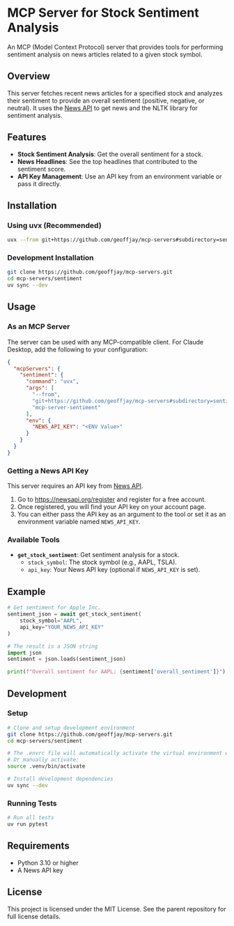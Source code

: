 # MCP Server for Stock Sentiment Analysis

An MCP (Model Context Protocol) server that provides tools for performing sentiment analysis on news articles related to a given stock symbol.

## Overview

This server fetches recent news articles for a specified stock and analyzes their sentiment to provide an overall sentiment (positive, negative, or neutral). It uses the [News API](https://newsapi.org) to get news and the NLTK library for sentiment analysis.

## Features

- **Stock Sentiment Analysis**: Get the overall sentiment for a stock.
- **News Headlines**: See the top headlines that contributed to the sentiment score.
- **API Key Management**: Use an API key from an environment variable or pass it directly.

## Installation

### Using uvx (Recommended)

```bash
uvx --from git+https://github.com/geoffjay/mcp-servers#subdirectory=sentiment mcp-server-sentiment
```

### Development Installation

```bash
git clone https://github.com/geoffjay/mcp-servers.git
cd mcp-servers/sentiment
uv sync --dev
```

## Usage

### As an MCP Server

The server can be used with any MCP-compatible client. For Claude Desktop, add the following to your configuration:

```json
{
  "mcpServers": {
    "sentiment": {
      "command": "uvx",
      "args": [
        "--from",
        "git+https://github.com/geoffjay/mcp-servers#subdirectory=sentiment",
        "mcp-server-sentiment"
      ],
      "env": {
        "NEWS_API_KEY": "<ENV Value>"
      }
    }
  }
}
```

### Getting a News API Key

This server requires an API key from [News API](https://newsapi.org).
1. Go to https://newsapi.org/register and register for a free account.
2. Once registered, you will find your API key on your account page.
3. You can either pass the API key as an argument to the tool or set it as an environment variable named `NEWS_API_KEY`.

### Available Tools

- **`get_stock_sentiment`**: Get sentiment analysis for a stock.
  - `stock_symbol`: The stock symbol (e.g., AAPL, TSLA).
  - `api_key`: Your News API key (optional if `NEWS_API_KEY` is set).

## Example

```python
# Get sentiment for Apple Inc.
sentiment_json = await get_stock_sentiment(
    stock_symbol="AAPL",
    api_key="YOUR_NEWS_API_KEY"
)

# The result is a JSON string
import json
sentiment = json.loads(sentiment_json)

print(f"Overall sentiment for AAPL: {sentiment['overall_sentiment']}")
```

## Development

### Setup

```bash
# Clone and setup development environment
git clone https://github.com/geoffjay/mcp-servers.git
cd mcp-servers/sentiment

# The .envrc file will automatically activate the virtual environment with direnv
# Or manually activate:
source .venv/bin/activate

# Install development dependencies
uv sync --dev
```

### Running Tests

```bash
# Run all tests
uv run pytest
```

## Requirements

- Python 3.10 or higher
- A News API key

## License

This project is licensed under the MIT License. See the parent repository for full license details.
